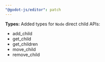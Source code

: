 ```yaml
---
"@godot-js/editor": patch
---
```


**Types:** Added types for `Node` direct child APIs:

- add_child
- get_child
- get_children
- move_child
- remove_child
